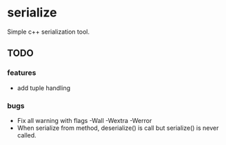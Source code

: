 serialize
=========

Simple c++ serialization tool.

TODO
----

### features

- add tuple handling

### bugs

- Fix all warning with flags -Wall -Wextra -Werror
- When serialize from method, deserialize() is call but serialize() is never called.